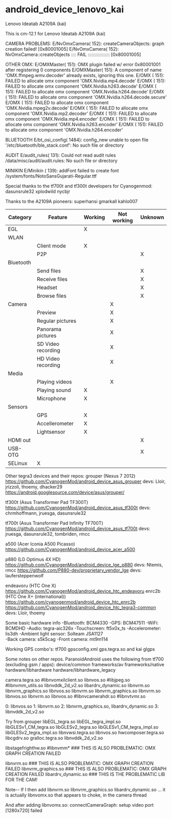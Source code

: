 android_device_lenovo_kai
=========================

Lenovo Ideatab A2109A (kai)

This is cm-12.1 for Lenovo Ideatab A2109A (kai)

CAMERA PROBLEMS:
E/NvOmxCamera(  152): createCameraObjects: graph creation failed! [0x80001005]
E/NvOmxCamera(  152): NvOmxCamera::createObjects :::: FAIL ::::::::::::::::: [0x80001005]

OTHER OMX:
E/OMXMaster(  151): OMX plugin failed w/ error 0x80001001 after registering 0 components
E/OMXMaster(  151): A component of name 'OMX.ffmpeg.wmv.decoder' already exists, ignoring this one.
E/OMX     (  151): FAILED to allocate omx component 'OMX.Nvidia.mp4.decode'
E/OMX     (  151): FAILED to allocate omx component 'OMX.Nvidia.h263.decode'
E/OMX     (  151): FAILED to allocate omx component 'OMX.Nvidia.h264.decode'
E/OMX     (  151): FAILED to allocate omx component 'OMX.Nvidia.h264.decode.secure'
E/OMX     (  151): FAILED to allocate omx component 'OMX.Nvidia.mpeg2v.decode'
E/OMX     (  151): FAILED to allocate omx component 'OMX.Nvidia.mp2.decoder'
E/OMX     (  151): FAILED to allocate omx component 'OMX.Nvidia.mp4.encoder'
E/OMX     (  151): FAILED to allocate omx component 'OMX.Nvidia.h263.encoder'
E/OMX     (  151): FAILED to allocate omx component 'OMX.Nvidia.h264.encoder'

BLUETOOTH
E/bt_osi_config( 1484): config_new unable to open file '/etc/bluetooth/ble_stack.conf': No such file or directory

AUDIT
E/audit_rules(  131): Could not read audit rules /data/misc/audit/audit.rules: No such file or directory

MINIKIN
E/Minikin (  139): addFont failed to create font /system/fonts/NotoSansGujarati-Regular.ttf


Special thanks to the tf700t and tf300t developers for Cyanogenmod:
  dasunsrule32
  xplodwild
  nycbjr

Thanks to the A2109A pioneers:
  superhansi
  gmarkall
  kahlo007

|Category |Feature |Working |Not working |Unknown |
|---------|--------|--------|------------|--------|
|EGL | |X | | |
|WLAN | | | | |
|  |Client mode |X | | |
|  |P2P | | |X |
|Bluetooth | | | |
|  |Send files | | |X |
|  |Receive files | | |X |
|  |Headset | | |X |
|  |Browse files | | |X |
|Camera | | |X | |
|  |Preview | |X | |
|  |Regular pictures | |X | |
|  |Panorama pictures | |X | |
|  |SD Video recording | |X | |
|  |HD Video recording | |X | |
|Media | | | | |
|  |Playing videos | |X | |
|  |Playing sound |X | | |
|  |Microphone |X | | |
|Sensors | | | |
|  |GPS |X | | |
|  |Accellerometer |X | | |
|  |Lightsensor |X | | |
|HDMI out | | | |X |
|USB-OTG | | | |X |
|SELinux |X | | | |


Other tegra3 devices and their repos:
grouper (Nexus 7 2012)
https://github.com/CyanogenMod/android_device_asus_grouper
devs: Lloir, jrizzoli, thoemy, dhacker29
https://android.googlesource.com/device/asus/grouper/

tf300t (Asus Transformer Pad TF300T)
https://github.com/CyanogenMod/android_device_asus_tf300t
devs: chrmhoffmann, jruesga, dasunsrule32

tf700t (Asus Transformer Pad Infinity TF700T)
https://github.com/CyanogenMod/android_device_asus_tf700t
devs: jruesga, dasunsrule32, tombriden, rmcc

a500 (Acer Iconia A500 Picasso)
https://github.com/CyanogenMod/android_device_acer_a500

p880 (LG Optimus 4X HD)
https://github.com/CyanogenMod/android_device_lge_p880
devs: Ntemis, rmcc
https://github.com/P880-dev/proprietary_vendor_lge
devs: laufersteppenwolf

endeavoru (HTC One X)
https://github.com/CyanogenMod/android_device_htc_endeavoru
enrc2b (HTC One X+ (international))
https://github.com/cyanogenmod/android_device_htc_enrc2b
https://github.com/CyanogenMod/android_device_htc_tegra3-common
devs: Lloir, thoemy


Some basic hardware info
-Bluetooth: BCM4330
-GPS: BCM47511
-WiFi: BCMDHD
-Audio: tegra-aic326x
-Touchscreen: ft5x0x_ts
-Accelerometer: lis3dh
-Ambient light sensor: Solteam JSA1127	
-Back camera: s5k5cag
-Front camera: mt9m114

Working GPS combo's:
tf700 gpsconfig.xml gps.tegra.so and kai glgps

Some notes on other repos. ParanoidAndroid uses the following from tf700 (excluding gsm / apps):
device/common
frameworks/av
frameworks/native
hardware/libhardware
hardware/libhardware_legacy


camera.tegra.so
  #libnvomxilclient.so
  libnvos.so
  #libjpeg.so
  #libnvmm_utils.so
  libnvddk_2d_v2.so
    libardrv_dynamic.so
       libnvrm.so
       libnvrm_graphics.so
    libnvos.so
    libnvrm.so
    libnvrm_graphics.so
       libnvrm.so
       libnvos.so
  libnvrm.so
     libnvos.so
  #libnvcamerahdr.so
  #libnvtvmr.so


0: libnvos.so
1: libnvrm.so
2: libnvrm_graphics.so, libardrv_dynamic.so
3: libnvddk_2d_v2.so


Try from grouper
libEGL_tegra.so
libEGL_tegra_impl.so
libGLESv1_CM_tegra.so
libGLESv2_tegra.so
libGLESv1_CM_tegra_impl.so
libGLESv2_tegra_impl.so
libnvwsi.tegra.so
libnvos.so
hwcomposer.tegra.so
libcgdrv.so
gralloc.tegra.so
libnvddk_2d_v2.so

libstagefrighthw.so
#libnvmm* ### THIS IS ALSO PROBLEMATIC: OMX GRAPH CREATION FAILED

libnvrm.so ### THIS IS ALSO PROBLEMATIC: OMX GRAPH CREATION FAILED
libnvrm_graphics.so  ### THIS IS ALSO PROBLEMATIC: OMX GRAPH CREATION FAILED
libardrv_dynamic.so ### THIS IS THE PROBLEMATIC LIB FOR THE CAM!

Note-- If I then add 
libnvrm.so
libnvrm_graphics.so
libardrv_dynamic.so
... it is actually libnvomx.so that appears to choke, in the camera thread

And after adding libnvomx.so:
connectCameraGraph: setup video port [1280x720] failed
